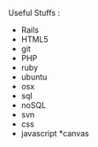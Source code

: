 Useful Stuffs :

* Rails
* HTML5
* git
* PHP
* ruby
* ubuntu
* osx
* sql
* noSQL
* svn
* css
* javascript
*canvas


